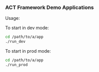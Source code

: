 ### ACT Framework Demo Applications

Usage:

To start in dev mode:

```bash
cd /path/to/a/app
./run_dev
```

To start in prod mode:

```bash
cd /path/to/a/app
./run_prod
```
